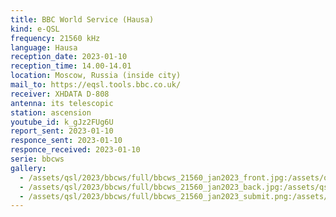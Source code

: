 ```yaml
---
title: BBC World Service (Hausa)
kind: e-QSL
frequency: 21560 kHz
language: Hausa
reception_date: 2023-01-10
reception_time: 14.00-14.01
location: Moscow, Russia (inside city)
mail_to: https://eqsl.tools.bbc.co.uk/
receiver: XHDATA D-808
antenna: its telescopic
station: ascension
youtube_id: k_gJz2FUg6U
report_sent: 2023-01-10
responce_sent: 2023-01-10
responce_received: 2023-01-10
serie: bbcws
gallery:
  - /assets/qsl/2023/bbcws/full/bbcws_21560_jan2023_front.jpg:/assets/qsl/2023/bbcws/small/bbcws_21560_jan2023_front.jpg
  - /assets/qsl/2023/bbcws/full/bbcws_21560_jan2023_back.jpg:/assets/qsl/2023/bbcws/small/bbcws_21560_jan2023_back.jpg
  - /assets/qsl/2023/bbcws/full/bbcws_21560_jan2023_submit.png:/assets/qsl/2023/bbcws/small/bbcws_21560_jan2023_submit.png
---
```

